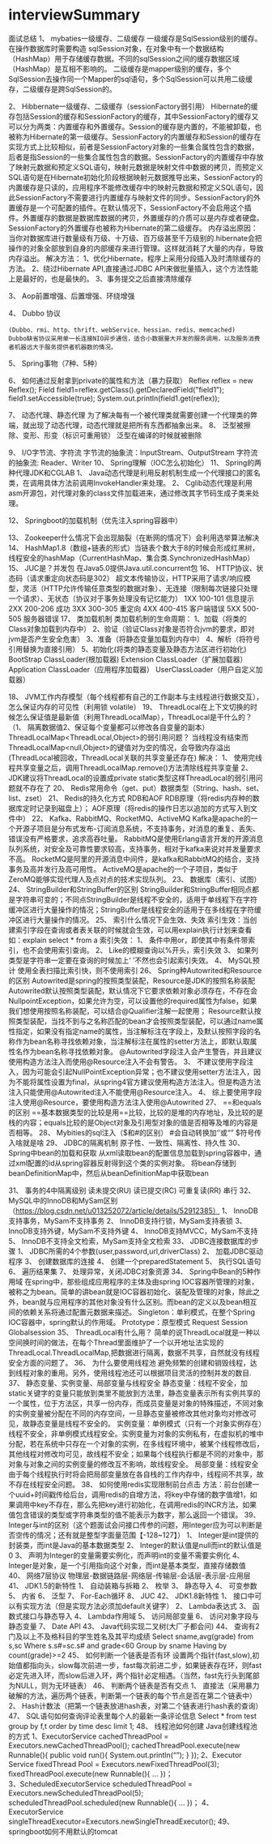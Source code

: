 # interviewSummary
面试总结
1、	mybaties一级缓存、二级缓存
    一级缓存是SqlSession级别的缓存。在操作数据库时需要构造 sqlSession对象，在对象中有一个数据结构（HashMap）用于存储缓存数据。不同的sqlSession之间的缓存数据区域（HashMap）是互相不影响的。
    二级缓存是mapper级别的缓存，多个SqlSession去操作同一个Mapper的sql语句，多个SqlSession可以共用二级缓存，二级缓存是跨SqlSession的。

2、	Hibbernate一级缓存、二级缓存（sessionFactory弱引用）
    Hibernate的缓存包括Session的缓存和SessionFactory的缓存，其中SessionFactory的缓存又可以分为两类：内置缓存和外置缓存。Session的缓存是内置的，不能被卸载，也被称为Hibernate的第一级缓存。SessionFactory的内置缓存和Session的缓存在实现方式上比较相似，前者是SessionFactory对象的一些集合属性包含的数据，后者是指Session的一些集合属性包含的数据。SessionFactory的内置缓存中存放了映射元数据和预定义SQL语句，映射元数据是映射文件中数据的拷贝，而预定义SQL语句是在Hibernate初始化阶段根据映射元数据推导出来，SessionFactory的内置缓存是只读的，应用程序不能修改缓存中的映射元数据和预定义SQL语句，因此SessionFactory不需要进行内置缓存与映射文件的同步。SessionFactory的外置缓存是一个可配置的插件。在默认情况下，SessionFactory不会启用这个插件。外置缓存的数据是数据库数据的拷贝，外置缓存的介质可以是内存或者硬盘。SessionFactory的外置缓存也被称为Hibernate的第二级缓存。
    内存溢出原因：当你对数据库进行数量级有万级、十万级、百万级甚至千万级别的.hibernate会把操作的对象全部放到自身的内部缓存来进行管理。这样就消耗了大量的内存，导致内存溢出。
    解决方法：
      1、优化Hibernate，程序上采用分段插入及时清除缓存的方法。
      2、绕过Hibernate API,直接通过JDBC API来做批量插入，这个方法性能上是最好的，也是最快的。
      3、事务提交之后直接清除缓存

3、	Aop前置增强、后置增强、环绕增强

4、	Dubbo 协议

    (Dubbo、rmi、http、thrift、webService、hessian、redis、memcached)
    Dubbo缺省协议采用单一长连接NIO异步通信，适合小数据量大并发的服务调用，以及服务消费者机器远大于服务提供者机器数的情况。

5、	Spring事物（7种、5种）
 

6、	如何通过反射拿到private的属性和方法（暴力获取）
    Reflex reflex = new Reflex();
    Field field1=reflex.getClass().getDeclaredField("field1");
    field1.setAccessible(true);
    System.out.println(field1.get(reflex));

7、	动态代理、静态代理
为了解决每有一个被代理类就需要创建一个代理类的弊端，就出现了动态代理，动态代理就是把所有东西都抽象出来。
8、	泛型被擦除、变形、形变（标识可重用锁）
泛型在编译的时候就被删除

9、	I/O字节流、字符流
    字节流的抽象流：InputStream、OutputStream
    字符流的抽象流: Reader、Writer
10、	Spring理解（IOC怎么初始化）
11、	Spring的两种代理JDK和CGLAB
  1、	Java动态代理是利用反射机制生成一个代理接口的匿名类，在调用具体方法前调用InvokeHandler来处理。
  2、	Cglib动态代理是利用asm开源包，对代理对象的class文件加载进来，通过修改其字节码生成子类来处理。


12、	Springboot的加载机制（优先注入spring容器中）

13、	Zookeeper什么情况下会出现脑裂（在断网的情况下）会利用选举算法解决
14、	HashMap1.8（数组+链表的形式）当链表个数大于8的时候会形成红黑树，线程安全的hashMap（CurrentHashMap、集合类.SynchronizedHashMap）
15、	JUC是？并发包
  在Java5.0提供Java.util.concurrent包
16、	HTTP协议、状态码（请求重定向状态码是302）
    超文本传输协议，HTTP采用了请求/响应模型，灵活（HTTP允许传输任意类型的数据对象）、无连接（限制每次链接只处理一个请求）、无状态（协议对于事务处理没有记忆能力）
      1XX	100-101	信息提示
      2XX	200-206	成功
      3XX	300-305	重定向
      4XX	400-415	客户端错误
      5XX	500-505	服务器错误
17、	类加载机制
类加载机制的生命周期：
  1、加载（将类的Class对象加载到内存中）
  2、验证（验证Class对象是否符合jvm的要求，即对jvm是否产生安全危害）
  3、准备（将静态变量加载到内存中）
  4、解析（将符号引用替换为直接引用）
  5、初始化(将类的静态变量及静态方法区进行初始化)
  BootStrap ClassLoader(根加载器)
  Extension ClassLoader（扩展加载器）
  Application ClassLoader（应用程序加载器）
  UserClassLoader（用户自定义加载器）

18、	JVM工作内存模型（每个线程都有自己的工作副本与主线程进行数据交互），怎么保证内存的可见性（利用锁 volatile）
19、	ThreadLocal在上下文切换的时候怎么保证值是最新值（利用ThreadLocalMap），ThreadLocal是干什么的？
（1、	隔离数据值2、保证每个变量都可以修改各自变量的副本）
ThreadLocalMap<ThreadLocal,Object>的弱引用问题？
当线程没有结束而ThreadLocalMap<null,Object>的键值对为空的情况，会导致内存溢出(ThreadLocal被回收，ThreadLocal关联的共享变量还存在)
  解决：
  1、	使用完线程共享变量之后，调用ThreadLocalMap.remove()方法清除线程共享变量
  2、	JDK建议将ThreadLocal的设置成private static类型这样ThreadLocal的弱引用问题就不存在了
20、	Redis常用命令（get、put）数据类型（String、hash、set、list、zset）
21、	Redis的持久化方式
      RDB和AOF
      RDB原理（将redis内存种的数据库定时记录到磁盘上）；
      AOF原理（将redis的操作日志以追加的方式写入到文件中）
22、	Kafka、RabbitMQ、RocketMQ、ActiveMQ
      Kafka是apache的一个开源子项目是分布式发布-订阅消息系统，不支持事务，对消息的重复、丢失、错误没有严格要求，追求高吞吐量。
      RabbitMQ是使用Erlang语言开发的开源消息队列系统，对安全及可靠性要求较高，支持事务，相对于kafka来说对并发量要求不高。
      RocketMQ是阿里的开源消息中间件，是kafka和RabbitMQ的结合，支持事务及高并发行及高可用性。
      ActiveMQ是apache的一个子项目，类似于ZeroMQ能够实现代理人及点对点的技术实现队列。
23、	数据库（索引、试图）
24、	StringBuilder和StringBuffer的区别
    StringBuilder和StringBuffer相同点都是字符串可变的；不同点StringBuilder是线程不安全的，适用于单线程下在字符缓冲区进行大量操作的情况；StringBuffer是线程安全的适用于在多线程在字符缓冲区进行大量操作的情况。
25、	索引什么情况下会生效、失效
    索引生效：当创建索引字段在查询或者表关联的时候就会生效，可以用explain执行计划来查看
    如：explain  select   *   from   a
    索引失效：
    1、	条件中用or，即使其中有条件带索引，也不会使用索引查询。
    2、	Like的模糊查询以%开头，索引失效
    3、	如果列类型是字符串一定要在查询的时候加上‘  ’不然也会引起索引失效。
    4、	MySQL预计 使用全表扫描比索引快，则不使用索引
26、	Spring种Autowrited和Resource的区别
      Autowrited是spring的按照类型装配，Resource是JDK的按照名称装配
      Autowrited默认按照类型装配，默认情况下它要求依赖对象必须存在，不存在会NullpointException，如果允许为空，可以设置他的required属性为false，如果我们想使用按照名称装配，可以结合@Qualifier注解一起使用；
      Resource默认按照类型装配，当找不到与之名称匹配的bean才会按照类型装配，可以通过name属性指定，如果没有指定name的属性，当注解标注在字段上，及默认按照字段的名称作为bean名称寻找依赖对象，当注解标注在属性的setter方法上，即默认取属性名作为bean名称寻找依赖对象。
      @Autowrited字段注入会产生警告，并且建议使用构造方法注入而使用@Resource注入不会有警告。
      3、	不建议使用字段注入，因为可能会引起NullPointException异常；也不建议使用setter方法注入，因为不能将属性设置为final，从spring4官方建议使用构造方法注入。但是构造方法注入只能使用@Autowrited注入不能使用@Resource注入。
      4、	综上要使用字段注入使用@Resource，要使用构造方法注入使用@Autowrited
27、	==和equals的区别
    ==基本数据类型的比较是用==比较，比较的是堆的内存地址，及比较的是栈的内容；equals比较的是Object对象及引用型对象的值是否相等及堆的内容是否相等。
28、	Mybities的sql注入（$和#的区别）
    #会自动转换加‘’或“”
    $符号传入啥就是啥
29、	JDBC的隔离机制
    原子性、一致性、隔离性、持久性
30、	Spring中bean的加载和获取
    从xml读取bean的配置信息加载到spring容器中，通过xml配置的id从spring容器反射得到这个类的实例对象。
    将bean存储到beanDefinitionMap中，然后从beanDefinitionMap中获取bean

31、	事务的4中隔离级别
  读未提交(RU)
  读已提交(RC)
  可重复读(RR)
  串行
32、	MySQL中的InnoDB和MySam区别（https://blog.csdn.net/u013252072/article/details/52912385）
    1、	InnoDB支持事务，MySam不支持事务
    2、	InnoDB支持行锁，MySam支持表锁
    3、	InnoDB支持外键，MySam不支持外键
    4、	InnoDB支持MVCC，MySam不支持
    5、	InnoDB不支持全文检索，MySam支持全文检索
33、	JDBC连接数据库的步骤
    1、	JDBC所需的4个参数(user,password,url,driverClass)
    2、	加载JDBC驱动程序
    3、	创建数据库的连接
    4、	创建一个preparedStatement
    5、	执行SQL语句
    6、	遍历结果集
    7、	处理异常，关闭JDBC对象资源
34、	Spring中Bean的5种作用域
    在spring中，那些组成应用程序的主体及由spring IOC容器所管理的对象，被称之为bean。简单的讲bean就是IOC容器初始化、装配及管理的对象，除此之外，bean就与应用程序的其他对象没有什么区别。而bean的定义以及bean相互间的依赖关系将通过配置元数据来描述。
    Singleton：单利模式，在整个Spring IOC容器中，spring默认的作用域。
    Prototype：原型模式
    Request
    Session
    Globalsession
35、	ThreadLocal有什么用？
    简单的说ThreadLocal就是一种以空间换时间的做法，在每个Thread里面维护了一个以开地址法实现的ThreadLocal.ThreadLocalMap,把数据进行隔离，数据不共享，自然就没有线程安全方面的问题了。
36、	为什么要使用线程池
    避免频繁的创建和销毁线程，达到线程对象的重用。另外，使用线程池还可以根据项目灵活的控制并发的数目.
37、	静态变量、实例变量、局部变量与线程安全
    静态变量：线程不安全，加static关键字的变量只能放到类里不能放到方法里，静态变量表示所有实例共享的一个属性，位于方法区，共享一份内存，而成员变量是对象的特殊描述，不同对象的实例变量被分配在不同的内存空间，一旦静态变量被修改其他对象均对修改可见，故静态变量是线程不安全的。
    实例变量：单例模式（只有一个对象实例存在）线程不安全，非单例模式线程安全。实例变量为对象的实例私有，在虚拟机的堆中分配，若在系统中只存在一个对象的实例，在多线程环境中，被某个线程修改后，其他线程对修改均可见，故线程不安全；如果每个线程执行都是不同的对象中，那对象与对象之间的实例变量的修改互不影响，故线程安全。
    局部变量：线程安全
    由于每个线程执行时将会把局部变量放在各自栈的工作内存中，线程间不共享，故不存在线程安全问题。
38、	如何使用redis实现限制前台点击
  方法：前台创建一个uuid+时间戳传给后台，调用redis的自增方法，将key中存储的数字值增1，如果调用中key不存在，那么先把key进行初始化，在调用redis的INCR方法，如果值包含错误的类型或字符串类型的值不能表示为数字，那么返回一个错误。
39、	Integer与int的区别（这个题面试会问接口传参的问题，用Integer应为可以判断是否空传的情况；还有就是整型字面量范围【-128~127】）
      1、	Integer是int提供的封装类，而int是Java的基本数据类型
      2、	Integer的默认值是null而int的默认值是0
      3、	声明为Integer的变量需要实例化，而声明int的变量不需要实例化
      4、	Integer是对象，是一个引用指向这个对象，而int是基本类型，直接存储数值
40、	网络7层协议
    物理层-数据链路层-网络层-传输层-会话层-表示层-应用层
41、	JDK1.5的新特性
      1、	自动装箱与拆箱
      2、	枚举
      3、	静态导入
      4、	可变参数
      5、	内省
      6、	泛型
      7、	For-Each循环
      8、	JUC
42、	JDK1.8新特性
      1、	接口中可以有实现方法（但是实现方法必须加default关键字）
      2、	Lambda表达式
      3、	函数式接口与静态导入
      4、	Lambda作用域
      5、	访问局部变量
      6、	访问对象字段与静态变量
      7、	Date API
43、	Java代码实现二叉树(大厂子都会问)
44、	查询有2门及以上不及格科目的学生姓名及其平均成绩
    Select	sname,avg(grade)	from	s,sc
    Where	s.s#=sc.s#	and	grade<60
    Group	by	sname
    Having	by	count(grade)>=2
45、	如何判断一个链表是否有环
  设置两个指针(fast,slow),初始值都指向头，slow每次前进一步，fast每次前进二步，如果链表存在环，则fast必定先进入环，而slow后进入环，两个指针必定相遇。（当然，fast先行头到尾部为NULL，则为无环链表）
46、	判断两个链表是否有交点
  1、	直接法（采用暴力破解的方法，遍历两个链表，判断第一个链表的每个节点是否在第二个链表中）
  2、	Hash计数法（把第一个链表放进hash表，对第二个链表进行hash表的查询）
47、	SQL语句如何查询评论表里每个人的最新一条评论信息
  Select	*  from  test  group  by  f,t  order  by  time  desc  limit  1;
48、	线程池如何创建
  Java创建线程池的方式
  1、ExecutorService	cachedThreadPool = Executors.newCachedThreadPool();
  cachedThreadPool.execute(new  Runnable(){
    public void run(){
    System.out.println(“”);
  }
  });
    2、Executor Service	fixedThread Pool  = Executors.newFixedThreadPool(3);
          fixedThreadPool.execute(new Runnable(){
      …
  })；   
  3、ScheduledExecutorService	   scheduledThreadPool = Executors.newScheduledThreadPool(5);
         scheduledThreadPool.scheduled(new  Runnable(){
      …
  })；
  4、ExecutorService	singleThreadExecutor=Executors.newSingleThreadExecutor();
49、springboot如何不用默认的tomcat
